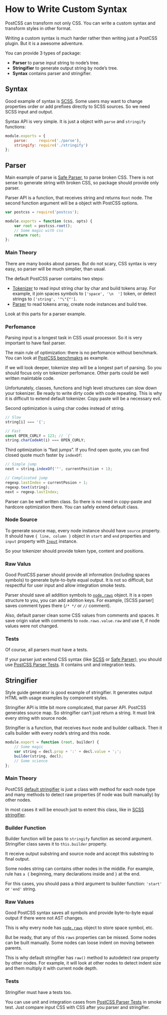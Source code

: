 # How to Write Custom Syntax

PostCSS can transform not only CSS. You can write a custom syntax
and transform styles in other format.

Writing a custom syntax is much harder rather then writing just
a PostCSS plugin. But it is a awesome adventure.

You can provide 3 types of package:

* **Parser** to parse input string to node’s tree.
* **Stringifier** to generate output string by node’s tree.
* **Syntax** contains parser and stringifier.

## Syntax

Good example of syntax is [SCSS]. Some users may want to change properties order
or add prefixes directly to SCSS sources. So we need SCSS input and output.

Syntax API is very simple. It is just a object with `parse` and `stringify`
functions:

```js
module.exports = {
    parse:     require('./parse'),
    stringify: require('./stringify')
};
```

[SCSS]: https://github.com/postcss/postcss-scss

## Parser

Main example of parse is [Safe Parser], to parse broken CSS. There is not sense
to generate string with broken CSS, so package should provide only parser.

Parser API is a function, that receives string and returns `Root` node.
The second function argument will be a object with PostCSS options.

```js
var postcss = require('postcss');

module.exports = function (css, opts) {
    var root = postcss.root();
    // Some magic with css
    return root;
};
```

[Safe Parser]: https://github.com/postcss/postcss-safe-parser

### Main Theory

There are many books about parses. But do not scary, CSS syntax is very easy,
so parser will be much simplier, than usual.

The default PostCSS parser contains two steps:

* [Tokenizer] to read input string char by char and build tokens array.
  For example, it join spaces symbols to `['space', '\n  ']` token,
  or detect strings to `['string', '"\"{"']`.
* [Parser] to read tokens array, create node instances and build tree.

Look at this parts for a parser example.

[Tokenizer]: https://github.com/postcss/postcss/blob/master/lib/tokenize.es6
[Parser]:    https://github.com/postcss/postcss/blob/master/lib/parser.es6

### Perfomance

Parsing input is a longest task in CSS usual processor. So it is very important
to have fast parser.

The main rule of optimization: there is no perfomance without benchmark.
You can look at [PostCSS benchmakrs] as example.

If we will look deeper, tokenize step will be a longest part of parsing.
So you should focus only on tokenizer perfomance. Other parts could be
well written maiintable code.

Unfortunately, classes, functions and high level structures can slow down
your tokenizer. Be ready to write dirty code with code repeating.
This is why it is difficult to extend default tokenizer.
Copy paste will be a necessary evil.

Second optimization is using char codes instead of string.

```js
// Slow
string[i] === '{';

// Fast
const OPEN_CURLY = 123; // `{'
string.charCodeAt(i) === OPEN_CURLY;
```

Third optimization is “fast jumps”. If you find open quote, you can find
closed quote much faster by `indexOf`:

```js
// Simple jump
next = string.indexOf('"', currentPosition + 1);

// Complicated jump
regexp.lastIndex = currentPosion + 1;
regexp.text(string);
next = regexp.lastIndex;
```

Parser can be well written class. So there is no need in copy-paste and
hardcore optimization there. You can safely extend default class.

[PostCSS benchmakrs]: https://github.com/postcss/benchmark

### Node Source

To generate source map, every node instance should have `source` property.
It should have `{ line, column }` object in `start` and `end` properties
and `input` property with [`Input`] instance.

So your tokenizer should provide token type, content and positions.

[`Input`]: https://github.com/postcss/postcss/blob/master/lib/input.es6

### Raw Valus

Good PostCSS parser should provide all information (including spaces symbols)
to generate byte-to-byte equal output. It is not so difficult, but respectful
for user input and allow integration smoke tests.

Parser should save all addition symbols to [`node.raws`] object.
It is a open structure to you, you can add addition keys.
For example, [SCSS parser] saves comment types there (`/* */` or `//` comment).

Also, default parser clean some CSS values from comments and spaces.
It save origin value with comments to `node.raws.value.raw` and use it,
if node values were not changed.

[`node.raws`]: https://github.com/postcss/postcss/blob/master/docs/api.md#node-raws

### Tests

Of course, all parsers must have a tests.

If your parser just extend CSS syntax (like [SCSS] or [Safe Parser]),
you should use [PostCSS Parser Tests]. It contains unit and integration tests.

[PostCSS Parser Tests]: https://github.com/postcss/postcss-parser-tests

## Stringifier

Style guide generator is good example of stringifier. It generates output HTML
with usage examples by component styles.

Stringifier API is little bit more complicated, that parser API.
PostCSS generates source map. So stringifier can’t just return a string.
It must link every string with source node.

Stringifier is a function, that receives `Root` node and builder callback.
Then it calls builder with every node’s string and this node.

```js
module.export = function (root, builder) {
    // Some magic
    var string = decl.prop + ':' + decl.value + ';';
    builder(string, decl);
    // Some science
};
```

### Main Theory

PostCSS [default stringifier] is just a class with method for each node type
and many methods to detect raw properties (if node was built manually)
by other nodes.

In most cases it will be enouch just to extent this class,
like in [SCSS stringifier].

[default stringifier]: https://github.com/postcss/postcss/blob/master/lib/stringifier.es6
[SCSS stringifier]:    https://github.com/postcss/postcss-scss/blob/master/lib/scss-stringifier.es6

### Builder Function

Builder function will be pass to `stringify` function as second argument.
Stringifier class saves it to `this.builder` property.

It receive output substring and source node and accept this substring
to final output.

Some nodes string can contains other nodes in the middle.
For example, rule has `a {` beginning, many declarations inside
and `}` at the end.

For this cases, you should pass a third argument to builder function:
`'start'` or `'end'` string.

### Raw Values

Good PostCSS syntax saves all symbols and provide byte-to-byte equal output
if there were not AST changes.

This is why every node has [`node.raws`] object to store space symbol, etc.

But be ready, that any of this `raws` properties can be missed. Some nodes
can be built manually. Some nodes can loose indent on moving between parents.

This is why default stringifier has `raw()` method to autodetect raw property
by other nodes. For example, it will look at other nodes to detect indent size
and them multiply it with current node depth.

[`node.raws`]: https://github.com/postcss/postcss/blob/master/docs/api.md#node-raws

### Tests

Stringifier must have a tests too.

You can use unit and integration cases from [PostCSS Parser Tests]
in smoke test. Just compare input CSS with CSS after you parser and stringifier.

[PostCSS Parser Tests]: https://github.com/postcss/postcss-parser-tests
